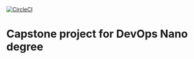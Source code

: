 [![CircleCI](https://circleci.com/gh/ahmed-abdelazim/Cloud-Devops-Capstone-project.svg?style=svg)](https://circleci.com/gh/ahmed-abdelazim/Cloud-Devops-Capstone-project)
# Capstone project for DevOps Nano degree